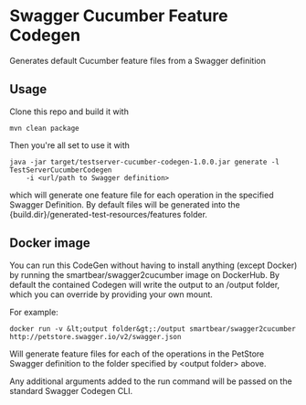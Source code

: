 # Swagger Cucumber Feature Codegen 

Generates default Cucumber feature files from a Swagger definition

## Usage

Clone this repo and build it with 

```
mvn clean package
```

Then you're all set to use it with 

```
java -jar target/testserver-cucumber-codegen-1.0.0.jar generate -l TestServerCucumberCodegen 
    -i <url/path to Swagger definition> 
```

which will generate one feature file for each operation in the specified Swagger Definition. By default
files will be generated into the {build.dir}/generated-test-resources/features folder.

## Docker image

You can run this CodeGen without having to install anything (except Docker) by running the 
smartbear/swagger2cucumber image on DockerHub. By default the contained Codegen will write the output
 to an /output folder, which you can override by providing your own mount. 
 
For example:

```
docker run -v &lt;output folder&gt;:/output smartbear/swagger2cucumber http://petstore.swagger.io/v2/swagger.json

```

Will generate feature files for each of the operations in the PetStore Swagger definition to the
folder specified by &lt;output folder&gt; above.

Any additional arguments added to the run command will be passed on the standard Swagger Codegen CLI.

